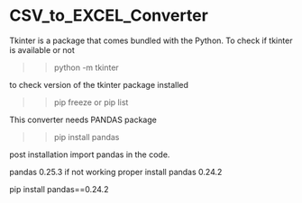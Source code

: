# CSV_to_EXCEL_Converter

Tkinter is a package that comes bundled with the Python. 
To check if tkinter is available or not 

>> python -m tkinter

to check version of the tkinter package installed 

>> pip freeze 
or
>> pip list

This converter needs PANDAS package

>> pip install pandas

post installation import pandas in the code.


pandas 0.25.3 if not working proper install pandas 0.24.2

pip install pandas==0.24.2


